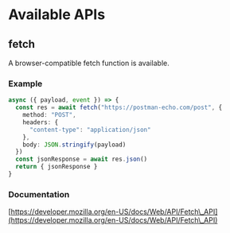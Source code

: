 # Available APIs

## fetch

A browser-compatible fetch function is available.

### Example

```typescript
async ({ payload, event }) => {
  const res = await fetch("https://postman-echo.com/post", {
    method: "POST",
    headers: {
      "content-type": "application/json"
    },
    body: JSON.stringify(payload)
  })
  const jsonResponse = await res.json()
  return { jsonResponse }
}
```

### Documentation

[https://developer.mozilla.org/en-US/docs/Web/API/Fetch\_API](https://developer.mozilla.org/en-US/docs/Web/API/Fetch\_API)
